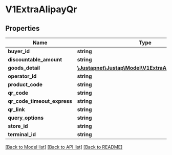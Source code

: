 # V1ExtraAlipayQr

## Properties
Name | Type | Description | Notes
------------ | ------------- | ------------- | -------------
**buyer_id** | **string** |  | [optional] 
**discountable_amount** | **string** |  | [optional] 
**goods_detail** | [**\Justapnet\Justap\Model\V1ExtraAlipayGoodsDetail[]**](V1ExtraAlipayGoodsDetail.md) |  | [optional] 
**operator_id** | **string** |  | [optional] 
**product_code** | **string** |  | [optional] 
**qr_code** | **string** |  | [optional] 
**qr_code_timeout_express** | **string** |  | [optional] 
**qr_link** | **string** |  | [optional] 
**query_options** | **string** |  | [optional] 
**store_id** | **string** |  | [optional] 
**terminal_id** | **string** |  | [optional] 

[[Back to Model list]](../README.md#documentation-for-models) [[Back to API list]](../README.md#documentation-for-api-endpoints) [[Back to README]](../README.md)


